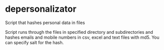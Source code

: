 # depersonalizator
 Script that hashes personal data in files

Script runs through the files in specified directory and subdirectories and hashes emails and mobile numbers in csv, excel and text files with md5.
You can specify salt for the hash.